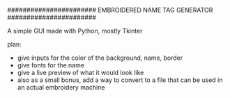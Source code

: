 ####################### EMBROIDERED NAME TAG GENERATOR #######################

A simple GUI made with Python, mostly Tkinter

plan:

- give inputs for the color of the background, name, border
- give fonts for the name
- give a live preview of what it would look like
- also as a small bonus, add a way to convert to a file that can be used in an actual embroidery machine
